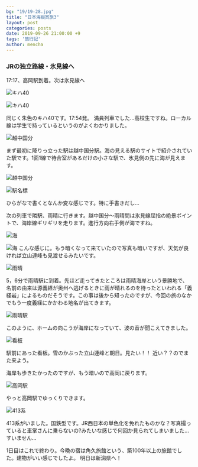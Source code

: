 ```yaml
---
bg: "19/19-28.jpg"
title: "日本海縦貫旅3"
layout: post
categories: posts
date: 2019-09-26 21:00:00 +9
tags: '旅行記'
author: mencha
---
```


### JRの独立路線・氷見線へ

17:17、高岡駅到着。次は氷見線へ

<!--more-->

![キハ40](https://drive.google.com/uc?export=view&id=1zlfazTAKZjQ36WsBEOYrQWTPN2Xr7lkA)

![キハ40](https://drive.google.com/uc?export=view&id=1RJUH_YQ5XSQBpADr6NSoJdNgHmnJ_79B)

同じく朱色のキハ40です。17:54発。
満員列車でした…高校生ですね。ローカル線は学生で持っているというのがよくわかりました。

![越中国分](https://drive.google.com/uc?export=view&id=1pzji6L4Mv9kKXb2zIN4Zqvxjqymx2se6)

まず最初に降りっ立った駅は越中国分駅。海の見える駅のサイトで紹介されていた駅です。1面1線で待合室があるだけの小さな駅で、氷見側の先に海が見えます。

![越中国分](https://drive.google.com/uc?export=view&id=1NQybY5WxuibJVPKFSGETlf4wA8GnhMqz)

![駅名標](https://drive.google.com/uc?export=view&id=1PVziDKImT1JTV5uaeWWirDgJGk0imI_2)

ひらがなで書くとなんか変な感じです。特に手書きだし…

次の列車で隣駅、雨晴に行きます。越中国分～雨晴間は氷見線屈指の絶景ポイントで、海岸線ギリギリを走ります。進行方向右手側が海ですね。

![海](https://drive.google.com/uc?export=view&id=1Q4lLyFLBCrIl1u1G0y2fEuF5ZrPact4O)

![海](https://drive.google.com/uc?export=view&id=1s0bvBCyuAjxl3kPqKo2R10EXq6aQ2F-y)
こんな感じに。もう暗くなって来ていたので写真も暗いですが、天気が良ければ立山連峰も見渡せるみたいです。

![雨晴](https://drive.google.com/uc?export=view&id=19e8-hehC9pjglye5LXL3Fp702aRIP4Yl)

5，6分で雨晴駅に到着。先ほど走ってきたところは雨晴海岸という景勝地で、名前の由来は源義経が奥州へ逃げるときに雨が晴れるのを待ったといわれる「義経岩」によるものだそうです。この事は後から知ったのですが、今回の旅のなかでもう一度義経にかかわる地名が出てきます。

![雨晴駅](https://drive.google.com/uc?export=view&id=1XxSOQosbpvK-bsdhI3eXqTAj50ggebzJ)

このように、ホームの向こうが海岸になっていて、波の音が聞こえてきました。

![看板](https://drive.google.com/uc?export=view&id=1aTOqjkLaKoK2FH3Qz3QYhzPoioePwsvF)

駅前にあった看板。雪のかぶった立山連峰と朝日。見たい！！
近い？？のでまた来よう。

海岸も歩きたかったのですが、もう暗いので高岡に戻ります。

![高岡駅](https://drive.google.com/uc?export=view&id=1A8IhVgfHnAp8DwroYhhzgR8N1JDZcMx6)

やっと高岡駅でゆっくりできます。

![413系](https://drive.google.com/uc?export=view&id=1OMRzZfNP9s0GXQpvW2xY36jbvuanurGr)

413系がいました。国鉄型です。JR西日本の単色化を免れたものかな？写真撮っていると車掌さんに乗らないの?みたいな感じで何回か見られてしまいました…すいません…

1日目はこれで終わり。今晩の宿は角久旅館という、築100年以上の旅館でした。建物がいい感じでしたよ。
明日は新潟県へ！
